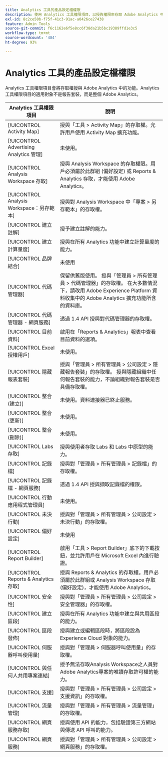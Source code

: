 ```yaml
---
title: Analytics 工具的產品設定檔權限
description: 使用 Analytics 工具權限項目，以授與權限來存取 Adobe Analytics 中的功能。
exl-id: 8c2ce50b-f75f-41c3-91ac-a0426ce27438
feature: Admin Tools
source-git-commit: f6c1162e6f5e8cc6f38da21b5bc19389ffd1e3c5
workflow-type: tm+mt
source-wordcount: '484'
ht-degree: 93%

---
```


# Analytics 工具的產品設定檔權限

Analytics 工具權限項目會將存取權授與 Adobe Analytics 中的功能。Analytics 工具權限項目的適用對象不是報告套裝，而是整個 Adobe Analytics。

| Analytics 工具權限項目 | 說明 |
|----|----|
| [!UICONTROL Activity Map] | 授與「工具 > Activity Map」的存取權。允許用戶使用 Activity Map 擴充功能。 |
| [!UICONTROL Advertising Analytics 管理] | 未使用。 |
| [!UICONTROL Analysis Workspace 存取] | 授與 Analysis Workspace 的存取權限。用戶必須屬於此群組 (偏好設定) 或 Reports &amp; Analytics 存取，才能使用 Adobe Analytics。 |
| [!UICONTROL Analysis Workspace：另存範本] | 授與對 Analysis Workspace 中「專案 > 另存範本」的存取權。 |
| [!UICONTROL 建立註解] | 授予建立註解的能力。 |
| [!UICONTROL 建立計算量度] | 授與在所有 Analytics 功能中建立計算量度的能力。 |
| [!UICONTROL 品牌結合] | 未使用 |
| [!UICONTROL 代碼管理器] | 保留供舊版使用。 授與「管理員 > 所有管理員 > 代碼管理器」的存取權。 在大多數情況下，請改用 Adobe Experience Platform 資料收集中的 Adobe Analytics 擴充功能所含的資料庫。 |
| [!UICONTROL 代碼管理器 - 網頁服務] | 透過 1.4 API 授與對代碼管理器的存取權。 |
| [!UICONTROL 目前資料] | 啟用在「Reports &amp; Analytics」報表中查看目前資料的選項。 |
| [!UICONTROL Excel 授權用戶] | 未使用。 |
| [!UICONTROL 隱藏報表套裝] | 授與「管理員 > 所有管理員 > 公司設定 > 隱藏報告套裝」的存取權。 授與隱藏組織中任何報告套裝的能力，不論組織對報告套裝是否具備存取權。 |
| [!UICONTROL 整合 (建立)] | 未使用。資料連接器已終止服務。 |
| [!UICONTROL 整合 (更新)] | 未使用。 |
| [!UICONTROL 整合 (刪除)] | 未使用。 |
| [!UICONTROL Labs 存取] | 授與使用者存取 Labs 和 Labs 中原型的能力。 |
| [!UICONTROL 記錄檔] | 授與對「管理員 > 所有管理員 > 記錄檔」的存取權。  |
| [!UICONTROL 記錄檔 - 網頁服務] | 透過 1.4 API 授與擷取記錄檔的權限。 |
| [!UICONTROL 行動應用程式管理員] | 未使用。 |
| [!UICONTROL 未決行動] | 授與對「管理員 > 所有管理員 > 公司設定 > 未決行動」的存取權。 |
| [!UICONTROL 偏好設定] | 未使用 |
| [!UICONTROL Report Builder] | 啟用「工具 > Report Builder」底下的下載按鈕，並允許用戶在 Microsoft Excel 內進行驗證。 |
| [!UICONTROL Reports &amp; Analytics 存取] | 授與 Reports &amp; Analytics 的存取權。用戶必須屬於此群組或 Analysis Workspace 存取 (偏好設定)，才能使用 Adobe Analytics。 |
| [!UICONTROL 安全性] | 授與對「管理員 > 所有管理員 > 公司設定 > 安全管理器」的存取權。 |
| [!UICONTROL 建立區段] | 授與在所有 Analytics 功能中建立與共用區段的能力。 |
| [!UICONTROL 區段發佈] | 授與建立或編輯區段時，將區段設為 Experience Cloud 對象的能力。 |
| [!UICONTROL 伺服器呼叫使用量] | 授與對「管理員 > 伺服器呼叫使用量」的存取權。 |
| [!UICONTROL 與任何人共用專案連結] | 授予無法存取Analysis Workspace之人員對Adobe Analytics專案的唯讀存取許可權的能力。 |
| [!UICONTROL 支援] | 授與對「管理員 > 所有管理員 > 公司設定 > 支援資訊」的存取權。 |
| [!UICONTROL 流量管理] | 授與對「管理員 > 所有管理員 > 流量管理」的存取權。 |
| [!UICONTROL 網頁服務存取] | 授與使用 API 的能力，包括驗證第三方網站與傳送 API 呼叫的能力。 |
| [!UICONTROL 網頁服務] | 授與對「管理員 > 所有管理員 > 公司設定 > 網頁服務」的存取權。 |